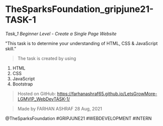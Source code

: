 # TheSparksFoundation_gripjune21-TASK-1

*Task_1 Beginner Level - Create a Single Page Website*

"This task is to determine your understanding of HTML, CSS & JavaScript skill."

>The task is created by using 
  1. HTML 
  2. CSS
  3. JavaScript 
  4. Bootstrap

>Hosted on GitHub: https://farhanashraf65.github.io/LetsGrowMore-LGMVIP_WebDevTASK-1/

>Made by FARHAN ASHRAF 28 Aug, 2021

@TheSparksFoundation #GRIPJUNE21 #WEBDEVELOPMENT #INTERN
